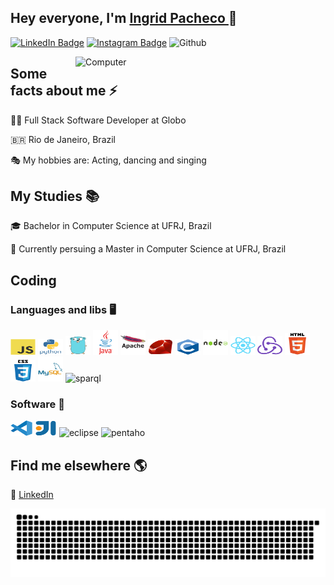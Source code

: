 ## Hey everyone, I'm <a href="https://github.com/ingridpacheco"> Ingrid Pacheco </a> 👋

<a href="https://www.linkedin.com/in/ingridqpacheco/" target="_blank" rel="noreferrer"><img src="https://img.shields.io/badge/-@ingridqpacheco-0077B5?style=flat-square&amp;labelColor=0077B5&amp;logo=LinkedIn&amp;link=https://www.linkedin.com/in/ingridqpacheco/" alt="LinkedIn Badge"></a> 
<a href="https://www.instagram.com/ingridqpacheco/" target="_blank" rel="noreferrer"><img src="https://img.shields.io/badge/-@ingridqpacheco-purple?style=flat&logo=instagram&logoColor=white&link=https://instagram.com/ingridqpacheco/" 
alt="Instagram Badge"></a>
<img src="https://img.shields.io/github/followers/ingridpacheco?style=social" alt="Github"/>

<img src="https://raw.githubusercontent.com/MicaelliMedeiros/micaellimedeiros/master/image/computer-illustration.png" min-width="400px" max-width="400px" width="400px" align="right" alt="Computer">

<h2> Some facts about me ⚡️ </h2>

👩‍💻 Full Stack Software Developer at Globo

🇧🇷 Rio de Janeiro, Brazil

🎭 My hobbies are: Acting, dancing and singing

<h2> My Studies 📚 </h2>

🎓 Bachelor in Computer Science at UFRJ, Brazil

📖 Currently persuing a Master in Computer Science at UFRJ, Brazil

<h2> Coding </h2>

### Languages and libs 🖥

<p align="left">
    <img src="https://raw.githubusercontent.com/devicons/devicon/master/icons/javascript/javascript-original.svg" alt="javascript" width="40" height="25" />
    <img src="https://raw.githubusercontent.com/devicons/devicon/master/icons/python/python-original-wordmark.svg" alt="python" width="40" height="25" />
    <img src="https://raw.githubusercontent.com/devicons/devicon/master/icons/go/go-original.svg" alt="go" width="40" height="30" />
    <img src="https://raw.githubusercontent.com/devicons/devicon/master/icons/java/java-original-wordmark.svg" alt="java" width="40" height="40" />
    <img src="https://raw.githubusercontent.com/devicons/devicon/master/icons/apache/apache-original-wordmark.svg" alt="apache" width="40" height="40" />
    <img src="https://raw.githubusercontent.com/devicons/devicon/master/icons/ruby/ruby-original.svg" alt="ruby" width="40" height="25" />
    <img src="https://raw.githubusercontent.com/devicons/devicon/master/icons/c/c-original.svg" alt="c" width="40" height="25" />
    <img src="https://raw.githubusercontent.com/devicons/devicon/master/icons/nodejs/nodejs-original-wordmark.svg" alt="nodejs" width="40" height="40" />
    <img src="https://raw.githubusercontent.com/devicons/devicon/master/icons/react/react-original.svg" alt="react" width="40" height="30" />
    <img src="https://raw.githubusercontent.com/devicons/devicon/master/icons/redux/redux-original.svg" alt="redux" width="40" height="30" />
    <img src="https://raw.githubusercontent.com/devicons/devicon/master/icons/html5/html5-original-wordmark.svg" alt="html5" width="40" height="35" />
    <img src="https://raw.githubusercontent.com/devicons/devicon/master/icons/css3/css3-original-wordmark.svg" alt="css3" width="40" height="35" />
    <img src="https://raw.githubusercontent.com/devicons/devicon/master/icons/mysql/mysql-original-wordmark.svg" alt="mysql" width="40" height="40" />
    <img src="https://triplydb.com/imgs/avatars/d/5b9f3fac5cce65029ba1366e.png?v=4" alt="sparql" width="40" height="35" />
	
</p>

### Software 🔧

<p align="left">
  
  <img src="https://raw.githubusercontent.com/devicons/devicon/master/icons/vscode/vscode-original.svg" alt="vscode" width="35" height="25" />
  <img src="https://raw.githubusercontent.com/devicons/devicon/master/icons/intellij/intellij-original.svg" alt="intellij" width="35" height="25" />
  <img src="https://www.eclipse.org/org/artwork/images/eclipse_ide_logo.png" alt="eclipse" width="45" height="25" />
  <img src="https://cdn.freelogovectors.net/wp-content/uploads/2018/06/pentaho-logo.png" alt="pentaho" width="45" height="25" />
  
</p>

<h2> Find me elsewhere 🌎 </h2>

💼 [LinkedIn](https://www.linkedin.com/in/ingridqpacheco/)

![Snake animation](https://github.com/ingridpacheco/ingridpacheco/blob/output/github-contribution-grid-snake.svg)
